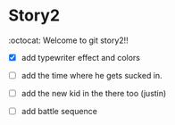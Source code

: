 # Story2
:octocat: 
Welcome to git story2!!
- [x] add typewriter effect and colors
- [ ] add the time where he gets sucked in. 
- [ ] add the new kid in the there too (justin)
- [ ] add battle sequence






